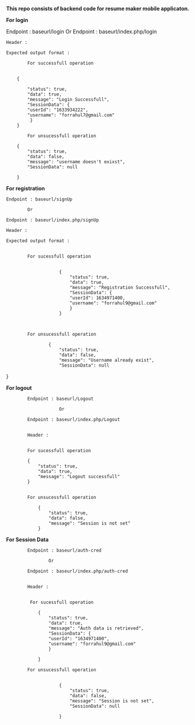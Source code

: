<b>

This repo consists of backend code for resume maker mobile applicaton.

</b>

<b>
For login
</b>

Endpoint : baseurl/login
Or
Endpoint : baseurl/index.php/login

    Header :

    Expected output format :

            For successfull operation


        {

            "status": true,
            "data": true,
            "message": "Login Successfull",
            "SessionData": {
            "userId": "1633934222",
            "username": "forrahul7@gmail.com"
             }
        }

            For unsucessfull operation

        {
            "status": true,
            "data": false,
            "message": "username doesn't exixst",
            "SessionData": null

        }

<b>
For registration
</b>

    Endpoint : baseurl/signUp

            Or

    Endpoint : baseurl/index.php/signUp

    Header :

    Expected output format :


            For sucessfull operation


                        {
                            "status": true,
                            "data": true,
                            "message": "Registration Successfull",
                            "SessionData": {
                            "userId": 1634971400,
                            "username": "forrahul9@gmail.com"
                            }
                        }



            For unsucessfull operation

                    {
                        "status": true,
                        "data": false,
                        "message": "Username already exist",
                        "SessionData": null

}

<b>For logout</b>

            Endpoint : baseurl/Logout

                        Or

            Endpoint : baseurl/index.php/Logout


            Header :


            For sucessfull operation

            {
                "status": true,
                "data": true,
                "message": "Logout successfull"
            }


            For unsucessfull operation

                {
                    "status": true,
                    "data": false,
                    "message": "Session is not set"
                }

<b>
    For Session Data
</b>

            Endpoint : baseurl/auth-cred

                    Or

            Endpoint : baseurl/index.php/auth-cred


            Header :


             For sucessfull operation

                {
                    "status": true,
                    "data": true,
                    "message": "Auth data is retrieved",
                    "SessionData": {
                    "userId": "1634971400",
                    "username": "forrahul9@gmail.com"
                    }

                }

            For unsucessfull operation


                        {
                            "status": true,
                            "data": false,
                            "message": "Session is not set",
                            "SessionData": null

                        }
